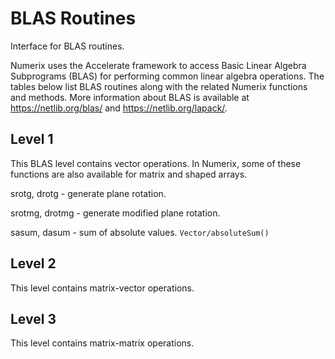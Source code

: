 # BLAS Routines

Interface for BLAS routines.

Numerix uses the Accelerate framework to access Basic Linear Algebra Subprograms (BLAS) for performing common linear algebra operations. The tables below list BLAS routines along with the related Numerix functions and methods. More information about BLAS is available at <https://netlib.org/blas/> and <https://netlib.org/lapack/>.

## Level 1

This BLAS level contains vector operations. In Numerix, some of these functions are also available for matrix and shaped arrays.

srotg, drotg - generate plane rotation.

srotmg, drotmg - generate modified plane rotation.

sasum, dasum - sum of absolute values. ``Vector/absoluteSum()``

## Level 2

This level contains matrix-vector operations.

## Level 3

This level contains matrix-matrix operations.
